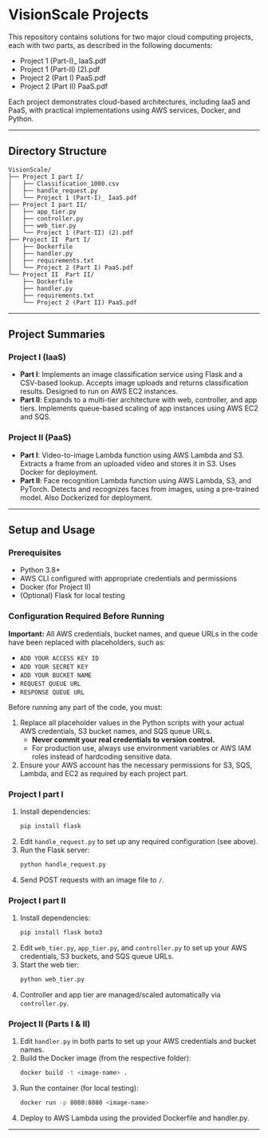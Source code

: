 # VisionScale Projects

This repository contains solutions for two major cloud computing projects, each with two parts, as described in the following documents:

- Project 1 (Part-I)_ IaaS.pdf
- Project 1 (Part-II) (2).pdf
- Project 2 (Part I) PaaS.pdf
- Project 2 (Part II) PaaS.pdf

Each project demonstrates cloud-based architectures, including IaaS and PaaS, with practical implementations using AWS services, Docker, and Python.

---

## Directory Structure

```
VisionScale/
├── Project I part I/
│   ├── Classification_1000.csv
│   ├── handle_request.py
│   └── Project 1 (Part-I)_ IaaS.pdf
├── Project I part II/
│   ├── app_tier.py
│   ├── controller.py
│   ├── web_tier.py
│   └── Project 1 (Part-II) (2).pdf
├── Project II  Part I/
│   ├── Dockerfile
│   ├── handler.py
│   ├── requirements.txt
│   └── Project 2 (Part I) PaaS.pdf
└── Project II  Part II/
    ├── Dockerfile
    ├── handler.py
    ├── requirements.txt
    └── Project 2 (Part II) PaaS.pdf
```

---

## Project Summaries

### Project I (IaaS)
- **Part I**: Implements an image classification service using Flask and a CSV-based lookup. Accepts image uploads and returns classification results. Designed to run on AWS EC2 instances.
- **Part II**: Expands to a multi-tier architecture with web, controller, and app tiers. Implements queue-based scaling of app instances using AWS EC2 and SQS.

### Project II (PaaS)
- **Part I**: Video-to-image Lambda function using AWS Lambda and S3. Extracts a frame from an uploaded video and stores it in S3. Uses Docker for deployment.
- **Part II**: Face recognition Lambda function using AWS Lambda, S3, and PyTorch. Detects and recognizes faces from images, using a pre-trained model. Also Dockerized for deployment.

---

## Setup and Usage

### Prerequisites
- Python 3.8+
- AWS CLI configured with appropriate credentials and permissions
- Docker (for Project II)
- (Optional) Flask for local testing

### Configuration Required Before Running
**Important:** All AWS credentials, bucket names, and queue URLs in the code have been replaced with placeholders, such as:
- `ADD YOUR ACCESS KEY ID`
- `ADD YOUR SECRET KEY`
- `ADD YOUR BUCKET NAME`
- `REQUEST QUEUE URL`
- `RESPONSE QUEUE URL`

Before running any part of the code, you must:
1. Replace all placeholder values in the Python scripts with your actual AWS credentials, S3 bucket names, and SQS queue URLs.
   - **Never commit your real credentials to version control.**
   - For production use, always use environment variables or AWS IAM roles instead of hardcoding sensitive data.
2. Ensure your AWS account has the necessary permissions for S3, SQS, Lambda, and EC2 as required by each project part.

### Project I part I
1. Install dependencies:
   ```bash
   pip install flask
   ```
2. Edit `handle_request.py` to set up any required configuration (see above).
3. Run the Flask server:
   ```bash
   python handle_request.py
   ```
4. Send POST requests with an image file to `/`.

### Project I part II
1. Install dependencies:
   ```bash
   pip install flask boto3
   ```
2. Edit `web_tier.py`, `app_tier.py`, and `controller.py` to set up your AWS credentials, S3 buckets, and SQS queue URLs.
3. Start the web tier:
   ```bash
   python web_tier.py
   ```
4. Controller and app tier are managed/scaled automatically via `controller.py`.

### Project II (Parts I & II)
1. Edit `handler.py` in both parts to set up your AWS credentials and bucket names.
2. Build the Docker image (from the respective folder):
   ```bash
   docker build -t <image-name> .
   ```
3. Run the container (for local testing):
   ```bash
   docker run -p 8080:8080 <image-name>
   ```
4. Deploy to AWS Lambda using the provided Dockerfile and handler.py.

---
